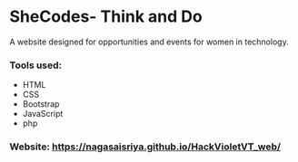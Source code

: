 # SheCodes- Think and Do
A website designed for opportunities and events for women in technology. 

### Tools used: 
- HTML
- CSS
- Bootstrap
- JavaScript
- php

### Website: https://nagasaisriya.github.io/HackVioletVT_web/
